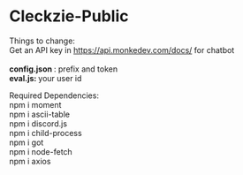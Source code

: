 # Cleckzie-Public

Things to change: <br> 
Get an API key in https://api.monkedev.com/docs/ for chatbot <br> <br>
<b>config.json </b>:  prefix and token <br>
<b> eval.js: </b> your user id <br>

Required Dependencies: <br>
npm i moment <br>
npm i ascii-table <br>
npm i discord.js <br>
npm i child-process <br>
npm i got <br>
npm i node-fetch <br>
npm i axios <br>


